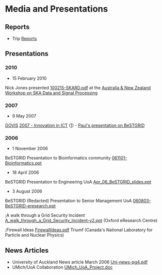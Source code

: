 # Media and Presentations

## Reports

- Trip [Reports](https://reannz.atlassian.net/wiki/pages/createpage.action?spaceKey=BeSTGRID&title=Category__Report&linkCreation=true&fromPageId=3818228512)

## Presentations

### 2010

- 15 February 2010

Nick Jones presented [100215-SKARD.pdf](/wiki/download/attachments/3818228512/100215-SKARD.pdf?version=1&modificationDate=1539354167000&cacheVersion=1&api=v2) at the [Australia & New Zealand Workshop on SKA Data and Signal Processing](http://www.ska.ac.nz/events/australia-new-zealand-workshop-on-ska-data-and-signal-processing)

### 2007

- 9 May 2007

[GOVIS](http://www.govis.org.nz/) [2007 - Innovation in ICT](http://www.govis.org.nz/conference2007/govis-2007-delegate-handbook.htm) ([1](http://tinyurl.com/367yvc)) - [Paul's presentation on BeSTGRID](http://funkive.com/press/govis-2007-presentation-urls)

### 2006

- 1 November 2006

BeSTGRID Presentation to Bioinformatics community [061101-Bioinformatics.ppt](/wiki/download/attachments/3818228512/061101-Bioinformatics.ppt?api=v2)
- 18 April 2006

BeSTGRID Presentation to Engineering UoA [Apr_06_BeSTGRID_slides.ppt](/wiki/download/attachments/3818228512/Apr_06_BeSTGRID_slides.ppt?version=1&modificationDate=1539354165000&cacheVersion=1&api=v2)
- 3 August 2006

BeSTGRID (Redacted) Presentation to Senior Management UoA [060803-BeSTGRID-eresearch.ppt](/wiki/download/attachments/3818228512/060803-BeSTGRID-eresearch.ppt?version=1&modificationDate=1539354165000&cacheVersion=1&api=v2)

;A walk through a Grid Security Incident [A_walk_through_a_Grid_Security_Incident-v2.ppt](/wiki/download/attachments/3818228512/A_walk_through_a_Grid_Security_Incident-v2.ppt?version=1&modificationDate=1539354165000&cacheVersion=1&api=v2) (Oxford eResearch Centre)

;Firewall Ideas [FirewallIdeas.pdf](/wiki/download/attachments/3818228512/FirewallIdeas.pdf?version=1&modificationDate=1539354165000&cacheVersion=1&api=v2) Triumf (Canada's National Laboratory for Particle and Nuclear Physics)

## News Articles

- University of Auckland News article March 2006 [Uni-news-pg4.pdf](/wiki/download/attachments/3818228512/Uni-news-pg4.pdf?version=1&modificationDate=1539354164000&cacheVersion=1&api=v2)
- UMich/UoA Collaboration [UMich_UoA_Project.doc](/wiki/download/attachments/3818228512/UMich_UoA_Project.doc?version=1&modificationDate=1539354164000&cacheVersion=1&api=v2)

